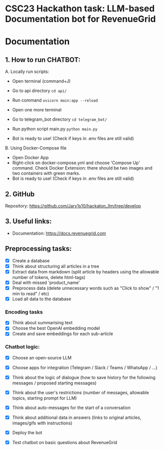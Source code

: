 # CSC23 Hackathon task: LLM-based Documentation bot for RevenueGrid

# Documentation 

## 1. How to run CHATBOT:

A. Locally run scripts:
   - Open terminal (command+J)
   - Go to api directory
    ```cd api/```
   - Run command
    ```uvicorn main:app --reload```


  - Open one more terminal
  - Go to telegram_bot directory
    ```cd telegram_bot/```
  - Run python script main.py
    ```python main.py```

  - Bot is ready to use! (Check if keys in .env files are still valid)


B. Using Docker-Compose file
  - Open Docker App
  - Right-click on docker-compose.yml and choose 'Compose Up' command. Check Docker Extension: there should be two images and two containers with green marks. 
  - Bot is ready to use! (Check if keys in .env files are still valid)

## 2. GitHub
Repository: https://github.com/Jarv1s10/hackaton_llm/tree/develop

## 3. Useful links:
* Documentation: https://docs.revenuegrid.com

## Preprocessing tasks:

- [x] Create a database
- [x] Think about structuring all articles in a tree
- [x] Extract data from markdown (split article by headers using the allowable number of tokens, delete html-tags)
- [x] Deal with missed 'product_name'
- [x] Preprocess data (delete unnecessary words such as "Click to show" / "1 min to read" / etc)
- [x] Load all data to the database

### Encoding tasks
- [x] Think about summarising text
- [x] Choose the best OpenAI embedding model
- [x] Create and save embeddings for each sub-article

### Chatbot logic:
- [x] Choose an open-source LLM
- [x] Choose apps for integration (Telegram / Slack / Teams / WhatsApp / ...)
- [x] Think about the logic of dialogue (how to save history for the following messages / proposed starting messages)
- [x] Think about the user's restrictions (number of messages, allowable topics, starting prompt for LLM)
- [x] Think about auto-messages for the start of a conversation
- [x] Think about additional data in answers (links to original articles, images/gifs with instructions)
- [x] Deploy the bot
- [x] Test chatbot on basic questions about RevenueGrid

